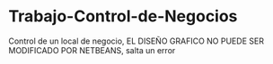 Trabajo-Control-de-Negocios
===========================

Control de un local de negocio, EL DISEÑO GRAFICO NO PUEDE SER MODIFICADO POR NETBEANS, salta un error
